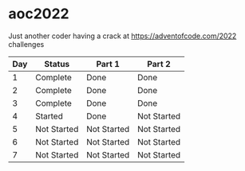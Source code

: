 # aoc2022
Just another coder having a crack at https://adventofcode.com/2022 challenges

| Day | Status      | Part 1      | Part 2      |
|-----|-------------|-------------|-------------|
| 1   | Complete    | Done        | Done        |
| 2   | Complete    | Done        | Done        |
| 3   | Complete    | Done        | Done        |
| 4   | Started     | Done        | Not Started |
| 5   | Not Started | Not Started | Not Started |
| 6   | Not Started | Not Started | Not Started |
| 7   | Not Started | Not Started | Not Started |
